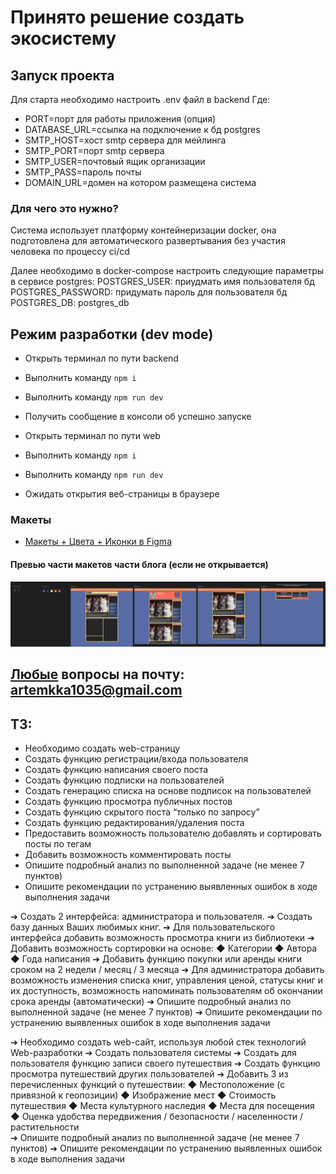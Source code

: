 # Принято решение создать экосистему

## Запуск проекта

Для старта необходимо настроить .env файл в backend
Где:
- PORT=порт для работы приложения (опция)
- DATABASE_URL=ссылка на подключение к бд postgres
- SMTP_HOST=хост smtp сервера для мейлинга
- SMTP_PORT=порт smtp сервера
- SMTP_USER=почтовый ящик организации
- SMTP_PASS=пароль почты
- DOMAIN_URL=домен на котором размещена система

### Для чего это нужно?
Система использует платформу контейнеризации docker, она подготовлена для автоматического развертывания без участия человека по процессу ci/cd

Далее необходимо в docker-compose настроить следующие параметры в сервисе postgres:
POSTGRES_USER: приудмать имя пользователя бд
POSTGRES_PASSWORD: придумать пароль для пользователя бд
POSTGRES_DB: postgres_db

## Режим разработки (dev mode)

- Открыть терминал по пути backend
- Выполнить команду `npm i`
- Выполнить команду `npm run dev`
- Получить сообщение в консоли об успешно запуске

- Открыть терминал по пути web
- Выполнить команду `npm i`
- Выполнить команду `npm run dev`
- Ожидать открытия веб-страницы в браузере

### Макеты
- [Макеты + Цвета + Иконки в Figma](https://www.figma.com/design/AdWnK1zgIUx02cbbSkXIgk/Untitled?node-id=0-1&p=f&t=eP5FBNfuEUA3XQio-0)

#### Превью части макетов части блога (если не открывается)
![Превью](img.png)

## <u>Любые</u> вопросы на почту: <a href="mailto:artemkka1035@gmail.com">artemkka1035@gmail.com</a>


## ТЗ:

- Необходимо создать web-страницу
- Создать функцию регистрации/входа пользователя
- Создать функцию написания своего поста
- Создать функцию подписки на пользователей
- Создать генерацию списка на основе подписок на пользователей
- Создать функцию просмотра публичных постов
- Создать функцию скрытого поста “только по запросу”
- Создать функцию редактирования/удаления поста
- Предоставить возможность пользователю добавлять и сортировать посты по тегам
- Добавить возможность комментировать посты
- Опишите подробный анализ по выполненной задаче (не менее 7 пунктов)
- Опишите рекомендации по устранению выявленных ошибок в ходе выполнения задачи

➔	Создать 2 интерфейса: администратора и пользователя.
➔	Создать базу данных Ваших любимых книг.
➔	Для пользовательского интерфейса добавить возможность просмотра книги из библиотеки
➔	Добавить возможность сортировки на основе:
◆	Категории
◆	Автора
◆	Года написания
➔	Добавить функцию покупки или аренды книги сроком на 2 недели / месяц / 3 месяца
➔	Для администратора добавить возможность изменения списка книг, управления ценой, статусы книг и их доступность, возможность напоминать пользователям об окончании срока аренды (автоматически)
➔	Опишите подробный анализ по выполненной задаче (не менее 7 пунктов)
➔	Опишите рекомендации по устранению выявленных ошибок в ходе выполнения задачи

➔	Необходимо создать web-сайт, используя любой стек технологий Web-разработки
➔	Создать пользователя системы
➔	Создать для пользователя функцию записи своего путешествия
➔	Создать функцию просмотра путешествий других пользователей
➔	Добавить 3 из перечисленных функций о путешествии:
◆	Местоположение (с привязной к геопозиции)
◆	Изображение мест
◆	Стоимость путешествия
◆	Места культурного наследия
◆	Места для посещения
◆	Оценка удобства передвижения / безопасности / населенности / растительности  
➔	Опишите подробный анализ по выполненной задаче (не менее 7 пунктов)
➔	Опишите рекомендации по устранению выявленных ошибок в ходе выполнения задачи
